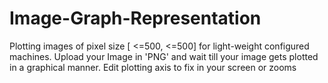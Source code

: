# Image-Graph-Representation
Plotting images of pixel size [ &lt;=500, &lt;=500] for light-weight configured machines. Upload your Image in 'PNG' and wait till your image gets plotted in a graphical manner. Edit plotting axis to fix in your screen or zooms
